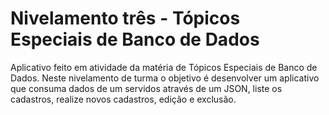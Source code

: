 # Nivelamento três - Tópicos Especiais de Banco de Dados

Aplicativo feito em atividade da matéria de Tópicos Especiais de Banco de Dados. 
Neste nivelamento de turma o objetivo é desenvolver um aplicativo que consuma dados de um servidos através de um JSON, liste os cadastros, realize novos cadastros, edição e exclusão.
